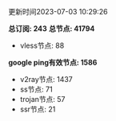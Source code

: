 更新时间2023-07-03 10:29:26

**总订阅: 243**
**总节点: 41794**
- vless节点: 88

**google ping有效节点: 1586**
- v2ray节点: 1437
- ss节点: 71
- trojan节点: 57
- ssr节点: 21

